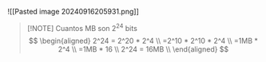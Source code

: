![[Pasted image 20240916205931.png]]
 >[!NOTE] Cuantos MB son $2^24$ bits
 >$$
 >\begin{aligned}
 >2^24 = 2^20 * 2^4 \\
 >		 =2^10 * 2^10 * 2^4 \\
 >	=1MB * 2^4 \\
 >	=1MB * 16 \\
 >2^24 = 16MB \\
 >\end{aligned}
 >$$


